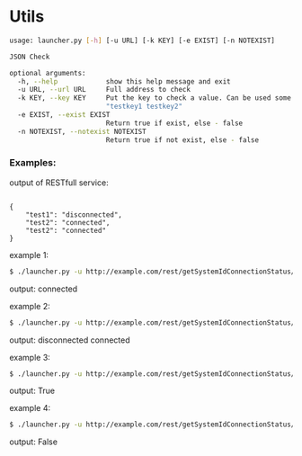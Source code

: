 # Utils
```sh
usage: launcher.py [-h] [-u URL] [-k KEY] [-e EXIST] [-n NOTEXIST]

JSON Check

optional arguments:
  -h, --help            show this help message and exit
  -u URL, --url URL     Full address to check
  -k KEY, --key KEY     Put the key to check a value. Can be used some keys:
                        "testkey1 testkey2"
  -e EXIST, --exist EXIST
                        Return true if exist, else - false
  -n NOTEXIST, --notexist NOTEXIST
                        Return true if not exist, else - false
```

### Examples:
output of RESTfull service:

<code>
{
    "test1": "disconnected",
    "test2": "connected",
    "test2": "connected"
}
</code>


example 1:
```sh
$ ./launcher.py -u http://example.com/rest/getSystemIdConnectionStatus/all -k test2
```
output: connected

example 2:
```sh
$ ./launcher.py -u http://example.com/rest/getSystemIdConnectionStatus/all -k "test1 test2"
```
output: disconnected connected

example 3:
```sh
$ ./launcher.py -u http://example.com/rest/getSystemIdConnectionStatus/all -k test1 -e disconnected
```
output: True

example 4:
```sh
$ ./launcher.py -u http://example.com/rest/getSystemIdConnectionStatus/all -k "test1 test2" -n disconnected
```
output: False
